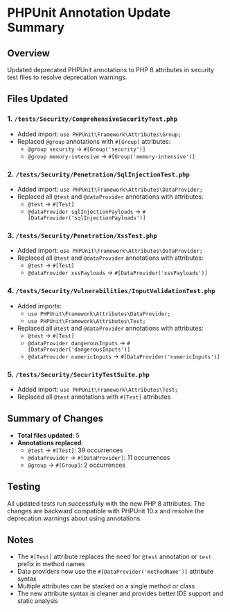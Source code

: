 # PHPUnit Annotation Update Summary

## Overview
Updated deprecated PHPUnit annotations to PHP 8 attributes in security test files to resolve deprecation warnings.

## Files Updated

### 1. `/tests/Security/ComprehensiveSecurityTest.php`
- Added import: `use PHPUnit\Framework\Attributes\Group;`
- Replaced `@group` annotations with `#[Group]` attributes:
  - `@group security` → `#[Group('security')]`
  - `@group memory-intensive` → `#[Group('memory-intensive')]`

### 2. `/tests/Security/Penetration/SqlInjectionTest.php`
- Added import: `use PHPUnit\Framework\Attributes\DataProvider;`
- Replaced all `@test` and `@dataProvider` annotations with attributes:
  - `@test` → `#[Test]`
  - `@dataProvider sqlInjectionPayloads` → `#[DataProvider('sqlInjectionPayloads')]`

### 3. `/tests/Security/Penetration/XssTest.php`
- Added import: `use PHPUnit\Framework\Attributes\DataProvider;`
- Replaced all `@test` and `@dataProvider` annotations with attributes:
  - `@test` → `#[Test]`
  - `@dataProvider xssPayloads` → `#[DataProvider('xssPayloads')]`

### 4. `/tests/Security/Vulnerabilities/InputValidationTest.php`
- Added imports:
  - `use PHPUnit\Framework\Attributes\DataProvider;`
  - `use PHPUnit\Framework\Attributes\Test;`
- Replaced all `@test` and `@dataProvider` annotations with attributes:
  - `@test` → `#[Test]`
  - `@dataProvider dangerousInputs` → `#[DataProvider('dangerousInputs')]`
  - `@dataProvider numericInputs` → `#[DataProvider('numericInputs')]`

### 5. `/tests/Security/SecurityTestSuite.php`
- Added import: `use PHPUnit\Framework\Attributes\Test;`
- Replaced all `@test` annotations with `#[Test]` attributes

## Summary of Changes
- **Total files updated**: 5
- **Annotations replaced**: 
  - `@test` → `#[Test]`: 39 occurrences
  - `@dataProvider` → `#[DataProvider]`: 11 occurrences
  - `@group` → `#[Group]`: 2 occurrences

## Testing
All updated tests run successfully with the new PHP 8 attributes. The changes are backward compatible with PHPUnit 10.x and resolve the deprecation warnings about using annotations.

## Notes
- The `#[Test]` attribute replaces the need for `@test` annotation or `test` prefix in method names
- Data providers now use the `#[DataProvider('methodName')]` attribute syntax
- Multiple attributes can be stacked on a single method or class
- The new attribute syntax is cleaner and provides better IDE support and static analysis